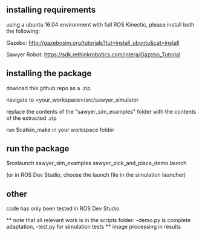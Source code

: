 ## installing requirements

using a ubuntu 16.04 environment with full ROS Kinectic, please install both the following: 

Gazebo: http://gazebosim.org/tutorials?tut=install_ubuntu&cat=install

Sawyer Robot: https://sdk.rethinkrobotics.com/intera/Gazebo_Tutorial

## installing the package

dowload this github repo as a .zip

navigate to <your_workspace>/src/sawyer_simulator

replace the contents of the "sawyer_sim_examples" folder with the contents of the extracted .zip

run $catkin_make in your workspace folder

## run the package

$roslaunch sawyer_sim_examples sawyer_pick_and_place_demo.launch

(or in ROS Dev Studio, choose the launch file in the simulation launcher)

## other

code has only been tested in ROS Dev Studio

** note that all relevant work is in the scripts folder: -demo.py is complete adaptation, -test.py for simulation tests
** image processing in results
